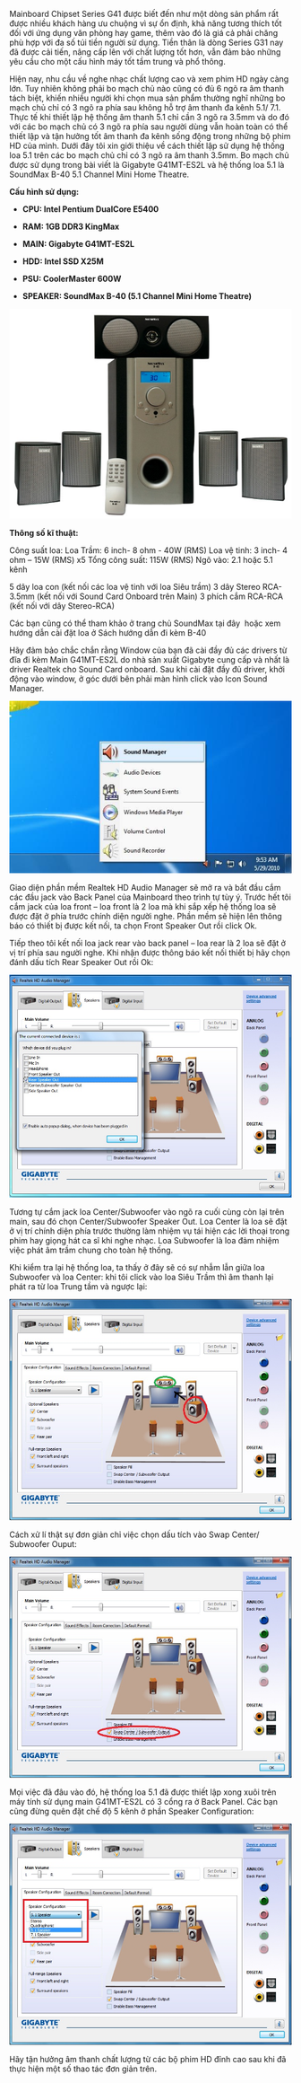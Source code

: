 Mainboard Chipset Series G41 được biết đến như một dòng sản phẩm rất
được nhiều khách hàng ưu chuộng vì sự ổn định, khả năng tương thích tốt
đối với ứng dụng văn phòng hay game, thêm vào đó là giá cả phải chăng
phù hợp với đa số túi tiền người sử dụng. Tiền thân là dòng Series G31
nay đã được cải tiến, nâng cấp lên với chất lượng tốt hơn, vẫn đảm bảo
những yêu cầu cho một cấu hình máy tốt tầm trung và phổ thông.

Hiện nay, nhu cầu về nghe nhạc chất lượng cao và xem phim HD ngày càng
lớn. Tuy nhiên không phải bo mạch chủ nào cũng có đủ 6 ngõ ra âm thanh
tách biệt, khiến nhiều người khi chọn mua sản phẩm thường nghĩ những bo
mạch chủ chỉ có 3 ngõ ra phía sau không hỗ trợ âm thanh đa kênh 5.1/
7.1. Thực tế khi thiết lập hệ thống âm thanh 5.1 chỉ cần 3 ngõ ra 3.5mm
và do đó với các bo mạch chủ có 3 ngõ ra phía sau người dùng vẫn hoàn
toàn có thể thiết lập và tận hưởng tốt âm thanh đa kênh sống động trong
những bộ phim HD của mình. Dưới đây tôi xin giới thiệu về cách thiết lập
sử dụng hệ thống loa 5.1 trên các bo mạch chủ chỉ có 3 ngõ ra âm thanh
3.5mm. Bo mạch chủ được sử dụng trong bài viết là Gigabyte G41MT-ES2L và
hệ thống loa 5.1 là SoundMax B-40 5.1 Channel Mini Home Theatre.

**Cấu hình sử dụng:**

-   **CPU: Intel Pentium DualCore E5400**

-   **RAM: 1GB DDR3 KingMax**

-   **MAIN: Gigabyte G41MT-ES2L**

-   **HDD: Intel SSD X25M**

-   **PSU: CoolerMaster 600W**

-   **SPEAKER: SoundMax B-40 (5.1 Channel Mini Home Theatre)**

![](3.6.3-cau-hinh-he-thong-loa-5.1-media/image1.png)


**Thông số kĩ thuật:**

Công suất loa: Loa Trầm: 6 inch- 8 ohm - 40W (RMS)
Loa vệ tinh: 3 inch- 4 ohm – 15W (RMS) x5
Tổng công suất: 115W (RMS)
Ngõ vào: 2.1 hoặc 5.1 kênh

5 dây loa con (kết nối các loa vệ tinh với loa Siêu trầm)
3 dây Stereo RCA-3.5mm (kết nối với Sound Card Onboard trên Main)
3 phích cắm RCA-RCA (kết nối với dây Stereo-RCA)

Các bạn cũng có thể tham khảo ở trang chủ SoundMax tại đây 
hoặc xem hướng dẫn cài đặt loa ở Sách hướng dẫn đi kèm B-40

Hãy đảm bảo chắc chắn rằng Window của bạn đã cài đầy đủ các drivers từ
đĩa đi kèm Main G41MT-ES2L do nhà sản xuất Gigabyte cung cấp và nhất là
driver Realtek cho Sound Card onboard. Sau khi cài đặt đầy đủ driver,
khởi động vào window, ở góc dưới bên phải màn hình click vào Icon Sound
Manager.

![](3.6.3-cau-hinh-he-thong-loa-5.1-media/image2.png)


Giao diện phần mềm Realtek HD Audio Manager sẽ mở ra và bắt đầu cắm các
đầu jack vào Back Panel của Mainboard theo trình tự tùy ý. Trước hết tôi
cắm jack của loa front – loa front là 2 loa mà khi sắp xếp hệ thống loa
sẽ được đặt ở phía trước chính diện người nghe. Phần mềm sẽ hiện lên
thông báo có thiết bị được kết nối, ta chọn Front Speaker Out rồi click
Ok.

Tiếp theo tôi kết nối loa jack rear vào back panel – loa rear là 2 loa
sẽ đặt ở vị trí phía sau người nghe. Khi nhận được thông báo kết nối
thiết bị hãy chọn đánh dấu tích Rear Speaker Out rồi Ok:

![](3.6.3-cau-hinh-he-thong-loa-5.1-media/image3.png)


Tương tự cắm jack loa Center/Subwoofer vào ngõ ra cuối cùng còn lại trên
main, sau đó chọn Center/Subwoofer Speaker Out. Loa Center là loa sẽ đặt
ở vị trí chính diện phía trước thường làm nhiệm vụ tái hiện các lời
thoại trong phim hay giọng hát ca sĩ khi nghe nhạc. Loa Subwoofer là loa
đảm nhiệm việc phát âm trầm chung cho toàn hệ thống.

Khi kiểm tra lại hệ thống loa, ta thấy ở đây sẽ có sự nhẫm lẫn giữa loa
Subwoofer và loa Center: khi tôi click vào loa Siêu Trầm thì âm thanh
lại phát ra từ loa Trung tầm và ngược lại:

![](3.6.3-cau-hinh-he-thong-loa-5.1-media/image4.png)


Cách xử lí thật sự đơn giản chỉ việc chọn dấu tích vào Swap Center/
Subwoofer Ouput:

![](3.6.3-cau-hinh-he-thong-loa-5.1-media/image5.png)


Mọi việc đã đâu vào đó, hệ thống loa 5.1 đã được thiết lập xong xuôi
trên máy tính sử dụng main G41MT-ES2L có 3 cổng ra ở Back Panel. Các bạn
cũng đừng quên đặt chế độ 5 kênh ở phần Speaker Configuration:

![](3.6.3-cau-hinh-he-thong-loa-5.1-media/image6.png)


Hãy tận hưởng âm thanh chất lượng từ các bộ phim HD đỉnh cao sau khi đã
thực hiện một số thao tác đơn giản trên.
